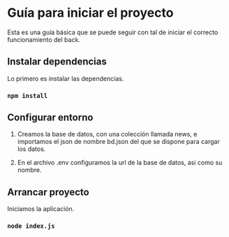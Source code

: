 # Guía para iniciar el proyecto

Esta es una guía básica que se puede seguir con tal de iniciar el correcto funcionamiento del back.

## Instalar dependencias

Lo primero es instalar las dependencias.

### `npm install`

## Configurar entorno

1. Creamos la base de datos, con una colección llamada news, e importamos el json de nombre bd.json del que se dispone para cargar los datos.

2. En el archivo .env configuramos la url de la base de datos, asi como su nombre.

## Arrancar proyecto

Iniciamos la aplicación.

### `node index.js`
